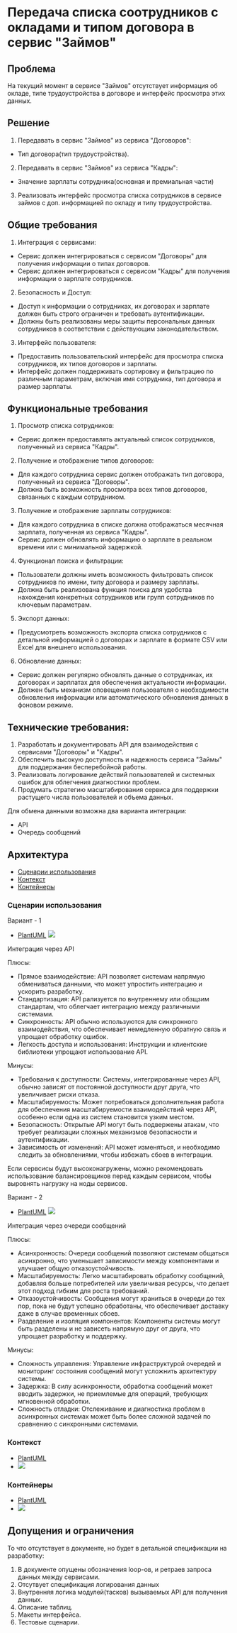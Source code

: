 # Передача списка соотрудников с окладами и типом договора в сервис "Займов"

## Проблема 
На текущий момент в сервисе "Займов" отсутствует информация об окладе, типе трудоустройства в договоре и интерфейс просмотра этих данных. 

 ## Решение
1. Передавать в сервис "Займов" из сервиса "Договоров":
- Тип договора(тип трудоустройства).

2. Передавать в сервис "Займов" из сервиса "Кадры":
- Значение зарплаты сотрудника(основная и премиальная части)

3. Реализовать интерфейс просмотра списка сотрудников в сервисе займов с доп. информацией по окладу и типу трудоустройства. 

## Общие требования
1. Интеграция с сервисами:

* Сервис должен интегрироваться с сервисом "Договоры" для получения информации о типах договоров.
* Сервис должен интегрироваться с сервисом "Кадры" для получения информации о зарплате сотрудников.

2. Безопасность и Доступ:

* Доступ к информации о сотрудниках, их договорах и зарплате должен быть строго ограничен и требовать аутентификации.
* Должны быть реализованы меры защиты персональных данных сотрудников в соответствии с действующим законодательством.

3. Интерфейс пользователя:

* Предоставить пользовательский интерфейс для просмотра списка сотрудников, их типов договоров и зарплаты.
* Интерфейс должен поддерживать сортировку и фильтрацию по различным параметрам, включая имя сотрудника, тип договора и размер зарплаты.

## Функциональные требования

1. Просмотр списка сотрудников:

* Сервис должен предоставлять актуальный список сотрудников, полученный из сервиса "Кадры".

2. Получение и отображение типов договоров:

* Для каждого сотрудника сервис должен отображать тип договора, полученный из сервиса "Договоры".
* Должна быть возможность просмотра всех типов договоров, связанных с каждым сотрудником.

3. Получение и отображение зарплаты сотрудников:

* Для каждого сотрудника в списке должна отображаться месячная зарплата, полученная из сервиса "Кадры".
* Сервис должен обновлять информацию о зарплате в реальном времени или с минимальной задержкой.

4. Функционал поиска и фильтрации:

* Пользователи должны иметь возможность фильтровать список сотрудников по имени, типу договора и размеру зарплаты.
* Должна быть реализована функция поиска для удобства нахождения конкретных сотрудников или групп сотрудников по ключевым параметрам.

5. Экспорт данных:

* Предусмотреть возможность экспорта списка сотрудников с детальной информацией о договорах и зарплате в формате CSV или Excel для внешнего использования.

6. Обновление данных:
* Сервис должен регулярно обновлять данные о сотрудниках, их договорах и зарплатах для обеспечения актуальности информации.
* Должен быть механизм оповещения пользователя о необходимости обновления информации или автоматического обновления данных в фоновом режиме.

## Технические требования:
1. Разработать и документировать API для взаимодействия с сервисами "Договоры" и "Кадры".
2. Обеспечить высокую доступность и надежность сервиса "Займы" для поддержания бесперебойной работы.
3. Реализовать логирование действий пользователей и системных ошибок для облегчения диагностики проблем.
4. Продумать стратегию масштабирования сервиса для поддержки растущего числа пользователей и объема данных.

Для обмена данными возможна два варианта интеграции:
* API
* Очередь сообщений

## Архитектура
* [Сценарии использования](#сценарии-использования)
* [Контекст](#контекст)
* [Контейнеры](#контейнеры)

### Сценарии использования [](#сценарии-использования)
Вариант - 1 
* [PlantUML](./flow.puml)
![](./img/flow.png)

Интеграция через API

Плюсы:
* Прямое взаимодействие: API позволяет системам напрямую обмениваться данными, что может упростить интеграцию и ускорить разработку.
* Стандартизация: API рализуется по внутреннему или обзщзим стандартам, что облегчает интеграцию между различными системами.
* Синхронность: API обычно используются для синхронного взаимодействия, что обеспечивает немедленную обратную связь и упрощает обработку ошибок.
* Легкость доступа и использования: Инструкции и клиентские библиотеки упрощают использование API.

Минусы:
* Требования к доступности: Системы, интегрированные через API, обычно зависят от постоянной доступности друг друга, что увеличивает риски отказа.
* Масштабируемость: Может потребоваться дополнительная работа для обеспечения масштабируемости взаимодействий через API, особенно если одна из систем становится узким местом.
* Безопасность: Открытые API могут быть подвержены атакам, что требует реализации сложных механизмов безопасности и аутентификации.
* Зависимость от изменений: API может изменяться, и необходимо следить за обновлениями, чтобы избежать сбоев в интеграции.

Если сервсисы будут высоконагружены, можно рекомендовать использование балансировщиков перед каждым сервисом, чтобы выровнять нагрузку на ноды сервисов.

Вариант - 2
* [PlantUML](./flow2.puml)
![](./img/flow2.png)

Интеграция через очереди сообщений

Плюсы:
* Асинхронность: Очереди сообщений позволяют системам общаться асинхронно, что уменьшает зависимости между компонентами и улучшает общую отказоустойчивость.
* Масштабируемость: Легко масштабировать обработку сообщений, добавляя больше потребителей или увеличивая ресурсы, что делает этот подход гибким для роста требований.
* Отказоустойчивость: Сообщения могут храниться в очереди до тех пор, пока не будут успешно обработаны, что обеспечивает доставку даже в случае временных сбоев.
* Разделение и изоляция компонентов: Компоненты системы могут быть разделены и не зависеть напрямую друг от друга, что упрощает разработку и поддержку.

Минусы:
* Сложность управления: Управление инфраструктурой очередей и мониторинг состояния сообщений могут усложнить архитектуру системы.
* Задержка: В силу асинхронности, обработка сообщений может вводить задержки, не приемлемые для операций, требующих мгновенной обработки.
* Сложность отладки: Отслеживание и диагностика проблем в асинхронных системах может быть более сложной задачей по сравнению с синхронными системами.

### Контекст [](#контекст)
* [PlantUML](./context.puml)
* ![](./img/context.png)

### Контейнеры [](#контейнеры)
* [PlantUML](./containers.puml)
* ![](./img/containers.png)

## Допущения и ограничения
То что отсутствует в документе, но будет в детальной спецификации на разработку: 
1. В документе опущены обозначения loop-ов, и ретраев запроса данных между сервисами.
2. Отсутвует спецификация логирования данных
3. Внутренняя логика модулей(тасков) вызываемых API для получения данных.
4. Описание таблиц. 
5. Макеты интерфейса.
6. Тестовые сценарии.
